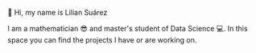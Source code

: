 
👋 Hi, my name is Lilian Suárez

I am a mathematician 😎 and master's student of Data Science 💻.
In this space you can find the projects I have or are working on.




